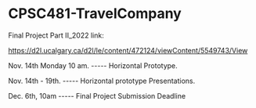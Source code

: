 # CPSC481-TravelCompany

Final Project Part II_2022 link:

https://d2l.ucalgary.ca/d2l/le/content/472124/viewContent/5549743/View

Nov. 14th Monday 10 am. ----- Horizontal Prototype.

Nov. 14th - 19th.  -----  Horizontal prototype Presentations.

Dec. 6th, 10am  ----- Final Project Submission Deadline

